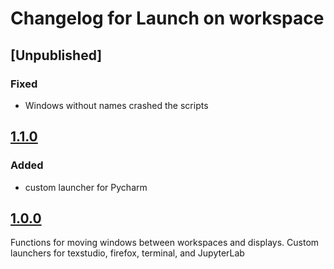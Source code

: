 # Changelog for Launch on workspace

## [Unpublished]
### Fixed
* Windows without names crashed the scripts

## [1.1.0]

### Added
* custom launcher for Pycharm

## [1.0.0]

Functions for moving windows between workspaces and displays. Custom launchers for texstudio, firefox, terminal, and JupyterLab

[1.1.0]: https://github.com/xblahoud/launch_on_workspace/compare/v1.1.0..v1.0.0
[1.0.0]: https://github.com/xblahoud/launch_on_workspace/tree/v1.0.0
